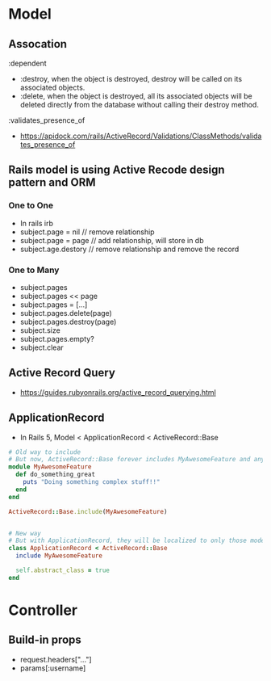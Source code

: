 # Model

## Assocation
:dependent
- :destroy, when the object is destroyed, destroy will be called on its associated objects.
- :delete, when the object is destroyed, all its associated objects will be deleted directly from the database without calling their destroy method.

:validates_presence_of
- https://apidock.com/rails/ActiveRecord/Validations/ClassMethods/validates_presence_of


## Rails model is using Active Recode design pattern and ORM

### One to One
- In rails irb
- subject.page = nil     // remove relationship 
- subject.page = page    // add relationship, will store in db
- subject.age.destory    // remove relationship and remove the record

### One to Many
- subject.pages
- subject.pages << page
- subject.pages = [...]
- subject.pages.delete(page)
- subject.pages.destroy(page)
- subject.size
- subject.pages.empty?
- subject.clear

## Active Record Query
- https://guides.rubyonrails.org/active_record_querying.html


## ApplicationRecord
- In Rails 5, Model < ApplicationRecord < ActiveRecord::Base
```ruby
# Old way to include
# But now, ActiveRecord::Base forever includes MyAwesomeFeature and any class inheriting from it also includes MyAwesomeFeature even if they don’t want it.
module MyAwesomeFeature
  def do_something_great
    puts "Doing something complex stuff!!"
  end
end

ActiveRecord::Base.include(MyAwesomeFeature)


# New way
# But with ApplicationRecord, they will be localized to only those models which are inheriting from ApplicationRecord, effectively only to your application.
class ApplicationRecord < ActiveRecord::Base
  include MyAwesomeFeature

  self.abstract_class = true
end

```


# Controller

## Build-in props
- request.headers["..."]
- params[:username]